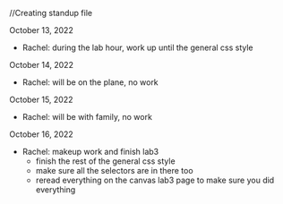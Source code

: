 //Creating standup file

October 13, 2022
- Rachel: during the lab hour, work up until the general css style

October 14, 2022
- Rachel: will be on the plane, no work

October 15, 2022
- Rachel: will be with family, no work

October 16, 2022
- Rachel: makeup work and finish lab3
  - finish the rest of the general css style
  - make sure all the selectors are in there too
  - reread everything on the canvas lab3 page to make sure you did everything
